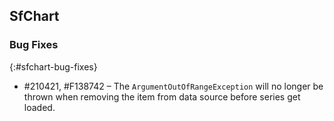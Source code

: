## SfChart

### Bug Fixes
{:#sfchart-bug-fixes}

* \#210421, \#F138742 – The `ArgumentOutOfRangeException` will no longer be thrown when removing the item from data source before series get loaded.
